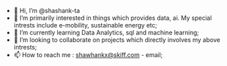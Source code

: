 - 👋 Hi, I’m @shashank-ta
- 👀 I’m primarily interested in things which provides data, ai. My special intrests include e-mobility, sustainable energy etc;
- 🌱 I’m currently learning Data Analytics, sql and machine learning;
- 💞️ I’m looking to collaborate on projects which directly involves my above intrests;
- 📫 How to reach me : shawhankx@skiff.com - email;

<!---
shashank-ta/shashank-ta is a ✨ special ✨ repository because its `README.md` (this file) appears on your GitHub profile.
You can click the Preview link to take a look at your changes.
--->
